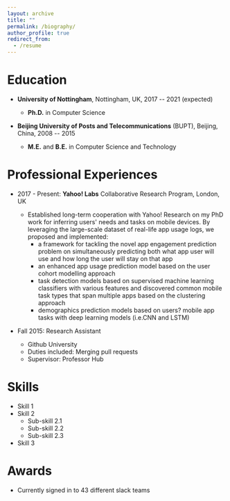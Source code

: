 ```yaml
---
layout: archive
title: ""
permalink: /biography/
author_profile: true
redirect_from:
  - /resume
---
```



Education
======
*  **University of Nottingham**, Nottingham, UK, 2017 -- 2021 (expected)
   * **Ph.D.** in Computer Science
 
 * **Beijing University of Posts and Telecommunications** (BUPT), Beijing, China, 2008 -- 2015
   * **M.E.** and **B.E.** in Computer Science and Technology



Professional Experiences
======
* 2017 - Present: **Yahoo! Labs** Collaborative Research Program, London, UK
  * Established long-term cooperation with Yahoo! Research on my PhD work for inferring users' needs and tasks on mobile devices.  By leveraging the large-scale dataset of real-life app usage logs, we proposed and implemented:
    * a framework for tackling the novel app engagement prediction problem on simultaneously predicting both what app user will use and how long the user will stay on that app
    * an enhanced app usage prediction model based on the user cohort modelling approach
    * task detection models based on supervised machine learning classifiers with various features and discovered common mobile task types that span multiple apps based on the clustering approach
    * demographics prediction models based on users? mobile app tasks with deep learning models (i.e.CNN and LSTM)
  
  
  
  
* Fall 2015: Research Assistant
  * Github University
  * Duties included: Merging pull requests
  * Supervisor: Professor Hub
  

Skills
======
* Skill 1
* Skill 2
  * Sub-skill 2.1
  * Sub-skill 2.2
  * Sub-skill 2.3
* Skill 3
  
Awards
======
* Currently signed in to 43 different slack teams
